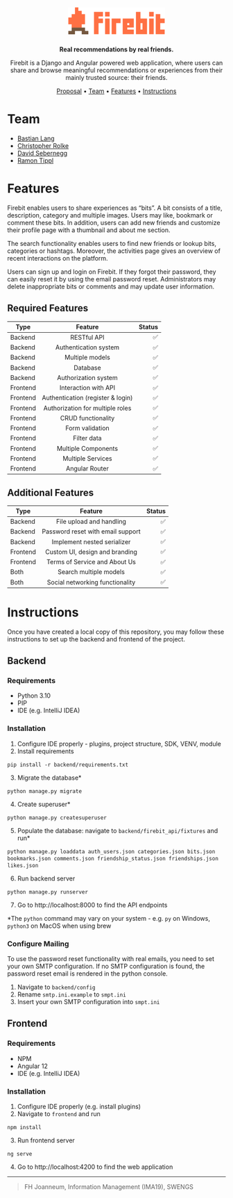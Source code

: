 <h1 align="center">
    <img src="frontend/src/assets/firebit-logo-full.svg" height="62px">
</h1>

<p align="center">
<b>Real recommendations by real friends.</b>
</p>

<p align="center">
Firebit is a Django and Angular powered web application, where users can share and browse meaningful recommendations or experiences from their mainly trusted source: their friends.
</p>

<p align="center">
  <a href="https://www.dropbox.com/s/2wr57ehgqwck8si/G6_Project_Proposal.pdf?dl=0">Proposal</a> •
  <a href="#team">Team</a> •
  <a href="#features">Features</a> •
  <a href="#instructions">Instructions</a>
</p>

# Team

- <a href="https://github.com/xeeija">Bastian Lang</a>
- <a href="https://github.com/rolkef">Christopher Rolke</a>
- <a href="https://github.com/DavidSeb2020">David Sebernegg</a>
- <a href="https://github.com/ramontip">Ramon Tippl</a></b>


# Features

Firebit enables users to share experiences as “bits”. A bit consists of a title, description, category and multiple images. Users may like, bookmark or comment these bits. In addition, users can add new friends and customize their profile page with a thumbnail and about me section. 

The search functionality enables users to find new friends or lookup bits, categories or hashtags. Moreover, the activities page gives an overview of recent interactions on the platform. 

Users can sign up and login on Firebit. If they forgot their password, they can easily reset it by using the email password reset. Administrators may delete inappropriate bits or comments and may update user information.

## Required Features

| Type                  | Feature                           | Status              |
|-----------------------|:---------------------------------:|--------------------:|
| Backend               | RESTful API                       | :white_check_mark:  |
| Backend               | Authentication system             | :white_check_mark:  |
| Backend               | Multiple models                   | :white_check_mark:  |
| Backend               | Database                          | :white_check_mark:  |
| Backend               | Authorization system              | :white_check_mark:  |
| Frontend              | Interaction with API              | :white_check_mark:  |
| Frontend              | Authentication (register & login) | :white_check_mark:  |
| Frontend              | Authorization for multiple roles  | :white_check_mark:  |
| Frontend              | CRUD functionality                | :white_check_mark:  |
| Frontend              | Form validation                   | :white_check_mark:  |
| Frontend              | Filter data                       | :white_check_mark:  |
| Frontend              | Multiple Components               | :white_check_mark:  |
| Frontend              | Multiple Services                 | :white_check_mark:  |
| Frontend              | Angular Router                    | :white_check_mark:  |

## Additional Features
| Type                  | Feature                           | Status              |
|-----------------------|:---------------------------------:|--------------------:|
| Backend               | File upload and handling          | :white_check_mark:  |
| Backend               | Password reset with email support | :white_check_mark:  |
| Backend               | Implement nested serializer       | :white_check_mark:  |
| Frontend              | Custom UI, design and branding    | :white_check_mark:  |
| Frontend              | Terms of Service and About Us     | :white_check_mark:  |
| Both                  | Search multiple models            | :white_check_mark:  |
| Both                  | Social networking functionality   | :white_check_mark:  |

# Instructions

Once you have created a local copy of this repository, you may follow these instructions to set up the backend and frontend of the project. 

## Backend

### Requirements

- Python 3.10
- PIP
- IDE (e.g. IntelliJ IDEA)

### Installation

1. Configure IDE properly - plugins, project structure, SDK, VENV, module
2. Install requirements
````
pip install -r backend/requirements.txt
````
3. Migrate the database*
````
python manage.py migrate
````
4. Create superuser*
````
python manage.py createsuperuser
````
5. Populate the database: navigate to `backend/firebit_api/fixtures` and run*
````
python manage.py loaddata auth_users.json categories.json bits.json bookmarks.json comments.json friendship_status.json friendships.json likes.json
````
6. Run backend server
````
python manage.py runserver
````
7. Go to http://localhost:8000 to find the API endpoints

*The `python` command may vary on your system - e.g. `py` on Windows, `python3` on MacOS when using brew

### Configure Mailing

To use the password reset functionality with real emails, you need to set your own SMTP configuration. If no SMTP configuration is found, the password reset email is rendered in the python console.
1. Navigate to `backend/config`
2. Rename `smtp.ini.example` to `smpt.ini`
3. Insert your own SMTP configuration into `smpt.ini`


## Frontend

### Requirements

- NPM
- Angular 12
- IDE (e.g. IntelliJ IDEA)

### Installation

1. Configure IDE properly (e.g. install plugins)
2. Navigate to `frontend` and run
```` 
npm install
````
3. Run frontend server
````
ng serve
````
4. Go to http://localhost:4200 to find the web application

---
> FH Joanneum, Information Management (IMA19), SWENGS